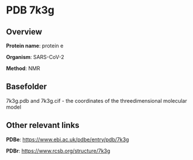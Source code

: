 # PDB 7k3g

## Overview

**Protein name**: protein e

**Organism**: SARS-CoV-2

**Method**: NMR



## Basefolder

7k3g.pdb and 7k3g.cif - the coordinates of the threedimensional molecular model



## Other relevant links 
**PDBe**:  https://www.ebi.ac.uk/pdbe/entry/pdb/7k3g
 
**PDBr**: https://www.rcsb.org/structure/7k3g 
